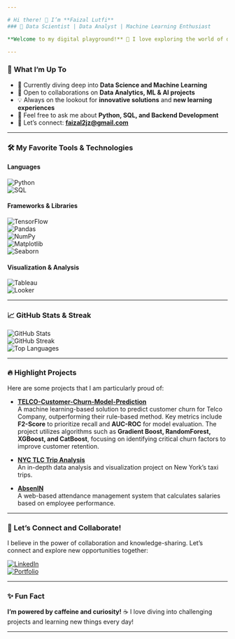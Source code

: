 ```yaml
---

# Hi there! 👋 I’m **Faizal Lutfi**  
### 🚀 Data Scientist | Data Analyst | Machine Learning Enthusiast  

**Welcome to my digital playground!** 🎢 I love exploring the world of data, solving problems with code, and building meaningful solutions. Whether it's crunching numbers or crafting scalable backend systems, I am passionate about transforming complex challenges into elegant solutions.

---
```


### 🌱 **What I’m Up To**  
- 🧠 Currently diving deep into **Data Science and Machine Learning**  
- 🤝 Open to collaborations on **Data Analytics, ML & AI projects**  
- 💡 Always on the lookout for **innovative solutions** and **new learning experiences**  
- 💬 Feel free to ask me about **Python, SQL, and Backend Development**  
- 📧 Let’s connect: **[faizal2jz@gmail.com](mailto:faizal2jz@gmail.com)**

---

### 🛠️ **My Favorite Tools & Technologies**  
#### **Languages**  
![Python](https://img.shields.io/badge/Python-3776AB?style=for-the-badge&logo=python&logoColor=white)  
![SQL](https://img.shields.io/badge/SQL-00758F?style=for-the-badge&logo=mysql&logoColor=white)  

#### **Frameworks & Libraries**  
![TensorFlow](https://img.shields.io/badge/TensorFlow-FF6F00?style=for-the-badge&logo=tensorflow&logoColor=white)  
![Pandas](https://img.shields.io/badge/Pandas-150458?style=for-the-badge&logo=pandas&logoColor=white)  
![NumPy](https://img.shields.io/badge/NumPy-013243?style=for-the-badge&logo=numpy&logoColor=white)  
![Matplotlib](https://img.shields.io/badge/Matplotlib-001E1A?style=for-the-badge&logo=matplotlib&logoColor=white)  
![Seaborn](https://img.shields.io/badge/Seaborn-2E97A1?style=for-the-badge&logoColor=white)  

#### **Visualization & Analysis**  
![Tableau](https://img.shields.io/badge/Tableau-E97627?style=for-the-badge&logo=tableau&logoColor=white)  
![Looker](https://img.shields.io/badge/Looker-4285F4?style=for-the-badge&logo=looker&logoColor=white)  

---

### 📈 **GitHub Stats & Streak**  
![GitHub Stats](https://github-readme-stats-nine-kohl-77.vercel.app/api?username=ABCDullahh&show_icons=true&theme=radical)  
![GitHub Streak](https://github-readme-streak-stats.herokuapp.com/?user=ABCDullahh&theme=radical)  
![Top Languages](https://github-readme-stats-nine-kohl-77.vercel.app/api/top-langs/?username=ABCDullahh&layout=compact&theme=radical)

---

### 🔥 **Highlight Projects**  
Here are some projects that I am particularly proud of:  
- **[TELCO-Customer-Churn-Model-Prediction](https://github.com/ABCDullahh/TELCO-Customer-Churn-Model-Prediction)**  
  A machine learning-based solution to predict customer churn for Telco Company, outperforming their rule-based method. Key metrics include **F2-Score** to prioritize recall and **AUC-ROC** for model evaluation. The project utilizes algorithms such as **Gradient Boost, RandomForest, XGBoost, and CatBoost**, focusing on identifying critical churn factors to improve customer retention.

- **[NYC TLC Trip Analysis](https://github.com/username/TLC-Trip-Analysis)**  
  An in-depth data analysis and visualization project on New York’s taxi trips.  

- **[AbsenIN](https://github.com/rizal5516/AbsenIn)**  
  A web-based attendance management system that calculates salaries based on employee performance.

---

### 🤝 **Let’s Connect and Collaborate!**  
I believe in the power of collaboration and knowledge-sharing. Let’s connect and explore new opportunities together:  

[![LinkedIn](https://img.shields.io/badge/LinkedIn-0A66C2?style=for-the-badge&logo=linkedin&logoColor=white)](https://www.linkedin.com/in/faizallutfiyt/)  
[![Portfolio](https://img.shields.io/badge/Portfolio-000000?style=for-the-badge&logo=About.me&logoColor=white)](https://faizal-abcdullah.com/)

---

### ✨ **Fun Fact**  
**I’m powered by caffeine and curiosity!** ☕ I love diving into challenging projects and learning new things every day!

---

